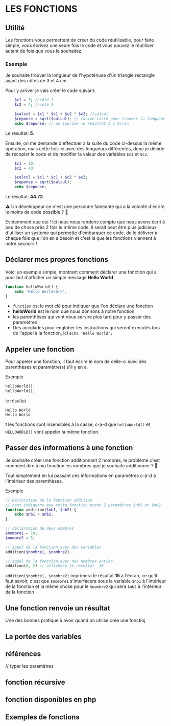 # LES FONCTIONS

## Utilité

Les fonctions vous permettent de créer du code réutilisable, pour faire simple, vous écrivez une seule fois le code et vous pouvez le réutiliser autant de fois que vous le souhaitez.

### Exemple

Je souhaite trouver la longueur de l'hypoténuse d'un triangle rectangle ayant des côtés de 3 et 4 cm.

Pour y arriver je vais créer le code suivant:

```php
    $c1 = 3; //côté 1
    $c2 = 4; //côté 2

    $calcul = $c1 * $c1 + $c2 * $c2; //calcul
    $reponse = sqrt($calcul); // racine carré pour trouver la longueur
    echo $reponse; // on imprime le résultat à l'écran

```

Le résultat: **5**.

Ensuite, on me demande d'effectuer à la suite du code ci-dessus la même opération, mais cette fois-ci avec des longueurs différentes, donc je décide de recopier le code et de modifier la valeur des variables `$c1` et `$c2`.



```php
    $c1 = 20;
    $c2 = 40;

    $calcul = $c1 * $c1 + $c2 * $c2;
    $reponse = sqrt($calcul);
    echo $reponse;

```

Le résultat: **44.72**.

:warning: Un développeur ce n'est une personne faineante qui a la volonté d'écrire le moins de code possible ? :thinking:

Évidemment que oui ! Ici nous nous rendons compte que nous avons écrit à peu de chose près 2 fois le même code, il serait peut être plus judicieux d'utiliser un système qui permette d'embarquer ce code, de le délivrer à chaque fois que l'on en a besoin et c'est la que les fonctions viennent à notre secours !


## Déclarer mes propres fonctions

Voici un exemple simple, montrant comment déclarer une fonction qui a pour but d'afficher un simple message **Hello World**

```php
function helloWorld() {
    echo 'Hello World<br>';
}
```

 - `function` est le mot clé pour indiquer que l'on déclare une fonction
 - **helloWorld** est le nom que nous donnons à notre fonction
 - les parenthèses qui vont nous servire plus tard pour y passer des paramètres
 - Des accolades pour englober les instructions qui seront executés lors de l'appel à la fonction, ici `echo 'Hello World';`


## Appeler une fonction

Pour appeler une fonction, il faut écrire le nom de celle-ci suivi des parenthèses et paramètre(s) s'il y en a.

Exemple

```php
helloWorld();
helloWorld();
```

le résultat

```
Hello World
Hello World
```


:exclamation: les fonctions sont insensibles à la casse, c-à-d que `helloWorld()` et `HELLOWORLD()` vont appeler la même fonction. 



## Passer des informations à une fonction

Je souhaite créer une fonction additionnant 2 nombres, le problème c'est comment dire à ma fonction les nombres que je souhaite additionner ? :thinking:

Tout simplement en lui passant ces informations en paramètres c-à-d à l'intérieur des parenthèses.

Exemple

```php
// Déclaration de la fonction addition
// nous indiquons que cette fonction prend 2 paramètres $nb1 et $nb2
function addition($nb1, $nb2) {
    echo $nb1 + $nb2;
}

// déclaration de deux nombres
$nombre1 = 10;
$nombre2 = 5;

// appel de la fonction avec des variables
addition($nombre1, $nombre2) 

// appel de la fonction avec des nombres entier
addition(8, 2) // affichera le resultat  10
```

`addition($nombre1, $nombre2)` imprimera le résultat **15** à l'écran, ce qu'il faut savoir, c'est que `$nombre1` s'interfacera sous la variable `$nb1` à l'intérieur de la fonction et la même chose pour le `$nombre2` qui sera `$nb2` à l'intérieur de la fonction



## Une fonction renvoie un résultat

Une des bonnes pratique à avoir quand on utilise crée une fonctioj






## La portée des variables





## références

// typer les paramètres







## fonction récursive


## fonction disponibles en php


## Exemples de fonctions